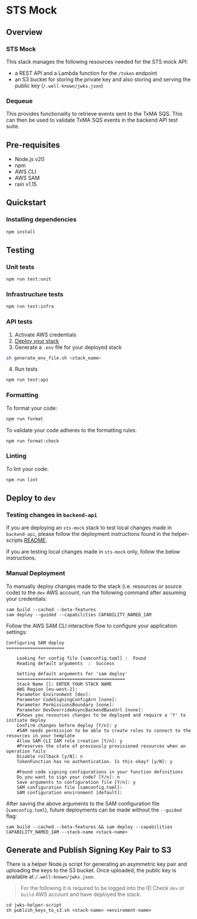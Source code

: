 # STS Mock

## Overview



### STS Mock
This stack manages the following resources needed for the STS mock API:
* a REST API and a Lambda function for the `/token` endpoint
* an S3 bucket for storing the private key and also storing and serving the public key (`/.well-known/jwks.json`)

### Dequeue
This provides functionality to retrieve events sent to the TxMA SQS. This can then be used to validate TxMA SQS events in the backend API test suite.

## Pre-requisites
- Node.js v20
- npm
- AWS CLI
- AWS SAM
- rain v1.15

## Quickstart
### Installing dependencies
```bash
npm install
```

## Testing
### Unit tests
```bash
npm run test:unit
```

### Infrastructure tests
```bash
npm run test:infra
```

### API tests
1. Activate AWS credentials
2. [Deploy your stack](#deploy-to-dev)
3. Generate a `.env` file for your deployed stack
```bash
sh generate_env_file.sh <stack_name>
```
4. Run tests
```bash
npm run test:api
```

### Formatting
To format your code:
```bash
npm run format
```

To validate your code adheres to the formatting rules:
```bash
npm run format:check
```

### Linting
To lint your code:
```bash
npm run lint
```

## Deploy to `dev`

### Testing changes in `backend-api`

If you are deploying an `sts-mock` stack to test local changes made in `backend-api`, please follow the deployment instructions found in the helper-scripts [README](../helper-scripts/README.md).

If you are testing local changes made in `sts-mock` only, follow the below instructions.

### Manual Deployment
To manually deploy changes made to the stack (i.e. resources or source code) to the `dev` AWS account, run the following command after assuming your credentials:
```shell
sam build --cached --beta-features
sam deploy --guided --capabilities CAPABILITY_NAMED_IAM
```

Follow the AWS SAM CLI interactive flow to configure your application settings:

```shell
Configuring SAM deploy
======================

	Looking for config file [samconfig.toml] :  Found
	Reading default arguments  :  Success

	Setting default arguments for 'sam deploy'
	=========================================
	Stack Name []: ENTER YOUR STACK NAME
	AWS Region [eu-west-2]:
	Parameter Environment [dev]:
	Parameter CodeSigningConfigArn [none]:
	Parameter PermissionsBoundary [none]:
	Parameter DevOverrideAsyncBackendBaseUrl [none]:
	#Shows you resources changes to be deployed and require a 'Y' to initiate deploy
	Confirm changes before deploy [Y/n]: y
	#SAM needs permission to be able to create roles to connect to the resources in your template
	Allow SAM CLI IAM role creation [Y/n]: y
	#Preserves the state of previously provisioned resources when an operation fails
	Disable rollback [y/N]: n
	TokenFunction has no authentication. Is this okay? [y/N]: y

	#Found code signing configurations in your function definitions
	Do you want to sign your code? [Y/n]: n
	Save arguments to configuration file [Y/n]: y
	SAM configuration file [samconfig.toml]:
	SAM configuration environment [default]:
```

After saving the above arguments to the SAM configuration file (`samconfig.toml`), future deployments can be made without the `--guided` flag:
```shell
sam build --cached --beta-features && sam deploy --capabilities CAPABILITY_NAMED_IAM --stack-name <stack-name>   
```

## Generate and Publish Signing Key Pair to S3
There is a helper Node.js script for generating an asymmetric key pair and uploading the keys to the S3 bucket. Once uploaded, the public key is available at `/.well-known/jwks.json`.

> For the following it is required to be logged into the ID Check `dev` or `build` AWS account and have deployed the stack.

```shell
cd jwks-helper-script
sh publish_keys_to_s3.sh <stack-name> <enviroment-name>
```
